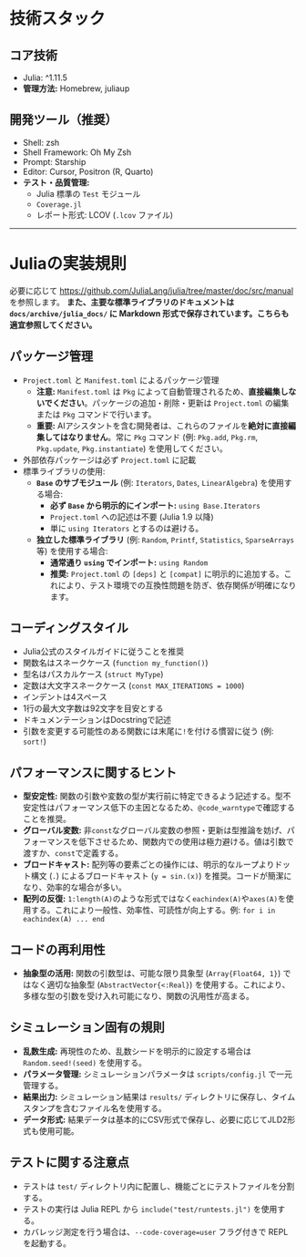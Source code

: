 # 技術スタック

## コア技術
- Julia: ^1.11.5
- **管理方法:** Homebrew, juliaup

## 開発ツール（推奨）
- Shell: zsh
- Shell Framework: Oh My Zsh
- Prompt: Starship
- Editor: Cursor, Positron (R, Quarto)
- **テスト・品質管理:**
  - Julia 標準の `Test` モジュール
  - `Coverage.jl`
  - レポート形式: LCOV (`.lcov` ファイル)

---

# Juliaの実装規則

必要に応じて https://github.com/JuliaLang/julia/tree/master/doc/src/manual を参照します。
**また、主要な標準ライブラリのドキュメントは `docs/archive/julia_docs/` に Markdown 形式で保存されています。こちらも適宜参照してください。**

## パッケージ管理
- `Project.toml` と `Manifest.toml` によるパッケージ管理
  - **注意:** `Manifest.toml` は `Pkg` によって自動管理されるため、**直接編集しないでください**。パッケージの追加・削除・更新は `Project.toml` の編集または `Pkg` コマンドで行います。
  - **重要:** AIアシスタントを含む開発者は、これらのファイルを**絶対に直接編集してはなりません**。常に `Pkg` コマンド (例: `Pkg.add`, `Pkg.rm`, `Pkg.update`, `Pkg.instantiate`) を使用してください。
- 外部依存パッケージは必ず `Project.toml` に記載
- 標準ライブラリの使用:
  - **`Base` のサブモジュール** (例: `Iterators`, `Dates`, `LinearAlgebra`) を使用する場合:
    - **必ず `Base` から明示的にインポート:** `using Base.Iterators`
    - `Project.toml` への記述は不要 (Julia 1.9 以降)
    - 単に `using Iterators` とするのは避ける。
  - **独立した標準ライブラリ** (例: `Random`, `Printf`, `Statistics`, `SparseArrays` 等) を使用する場合:
    - **通常通り `using` でインポート:** `using Random`
    - **推奨:** `Project.toml` の `[deps]` と `[compat]` に明示的に追加する。これにより、テスト環境での互換性問題を防ぎ、依存関係が明確になります。

## コーディングスタイル
- Julia公式のスタイルガイドに従うことを推奨
- 関数名はスネークケース (`function my_function()`)
- 型名はパスカルケース (`struct MyType`)
- 定数は大文字スネークケース (`const MAX_ITERATIONS = 1000`)
- インデントは4スペース
- 1行の最大文字数は92文字を目安とする
- ドキュメンテーションはDocstringで記述
- 引数を変更する可能性のある関数には末尾に`!`を付ける慣習に従う (例: `sort!`)

## パフォーマンスに関するヒント
- **型安定性:** 関数の引数や変数の型が実行前に特定できるよう記述する。型不安定性はパフォーマンス低下の主因となるため、`@code_warntype`で確認することを推奨。
- **グローバル変数:** 非`const`なグローバル変数の参照・更新は型推論を妨げ、パフォーマンスを低下させるため、関数内での使用は極力避ける。値は引数で渡すか、`const`で定義する。
- **ブロードキャスト:** 配列等の要素ごとの操作には、明示的なループよりドット構文 (`.`) によるブロードキャスト (`y = sin.(x)`) を推奨。コードが簡潔になり、効率的な場合が多い。
- **配列の反復:** `1:length(A)`のような形式ではなく`eachindex(A)`や`axes(A)`を使用する。これにより一般性、効率性、可読性が向上する。例: `for i in eachindex(A) ... end`

## コードの再利用性
- **抽象型の活用:** 関数の引数型は、可能な限り具象型 (`Array{Float64, 1}`) ではなく適切な抽象型 (`AbstractVector{<:Real}`) を使用する。これにより、多様な型の引数を受け入れ可能になり、関数の汎用性が高まる。

## シミュレーション固有の規則
- **乱数生成:** 再現性のため、乱数シードを明示的に設定する場合は `Random.seed!(seed)` を使用する。
- **パラメータ管理:** シミュレーションパラメータは `scripts/config.jl` で一元管理する。
- **結果出力:** シミュレーション結果は `results/` ディレクトリに保存し、タイムスタンプを含むファイル名を使用する。
- **データ形式:** 結果データは基本的にCSV形式で保存し、必要に応じてJLD2形式も使用可能。

## テストに関する注意点
- テストは `test/` ディレクトリ内に配置し、機能ごとにテストファイルを分割する。
- テストの実行は Julia REPL から `include("test/runtests.jl")` を使用する。
- カバレッジ測定を行う場合は、`--code-coverage=user` フラグ付きで REPL を起動する。 